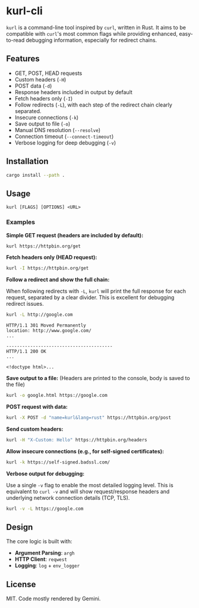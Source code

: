 # kurl-cli

`kurl` is a command-line tool inspired by `curl`, written in Rust. It aims to be compatible with `curl`'s most common flags while providing enhanced, easy-to-read debugging information, especially for redirect chains.

## Features

- GET, POST, HEAD requests
- Custom headers (`-H`)
- POST data (`-d`)
- Response headers included in output by default
- Fetch headers only (`-I`)
- Follow redirects (`-L`), with each step of the redirect chain clearly separated.
- Insecure connections (`-k`)
- Save output to file (`-o`)
- Manual DNS resolution (`--resolve`)
- Connection timeout (`--connect-timeout`)
- Verbose logging for deep debugging (`-v`)

## Installation

```bash
cargo install --path .
```

## Usage

```
kurl [FLAGS] [OPTIONS] <URL>
```

### Examples

**Simple GET request (headers are included by default):**

```bash
kurl https://httpbin.org/get
```

**Fetch headers only (HEAD request):**

```bash
kurl -I https://httpbin.org/get
```

**Follow a redirect and show the full chain:**

When following redirects with `-L`, `kurl` will print the full response for each request, separated by a clear divider. This is excellent for debugging redirect issues.

```bash
kurl -L http://google.com
```
```
HTTP/1.1 301 Moved Permanently
location: http://www.google.com/
...

----------------------------------------
HTTP/1.1 200 OK
...

<!doctype html>...
```

**Save output to a file:**
(Headers are printed to the console, body is saved to the file)
```bash
kurl -o google.html https://google.com
```

**POST request with data:**

```bash
kurl -X POST -d "name=kurl&lang=rust" https://httpbin.org/post
```

**Send custom headers:**

```bash
kurl -H "X-Custom: Hello" https://httpbin.org/headers
```

**Allow insecure connections (e.g., for self-signed certificates):**
```bash
kurl -k https://self-signed.badssl.com/
```

**Verbose output for debugging:**

Use a single `-v` flag to enable the most detailed logging level. This is equivalent to `curl -v` and will show request/response headers and underlying network connection details (TCP, TLS).

```bash
kurl -v -L https://google.com
```

## Design

The core logic is built with:

- **Argument Parsing**: `argh`
- **HTTP Client**: `reqwest`
- **Logging**: `log` + `env_logger`

## License

MIT. Code mostly rendered by Gemini.